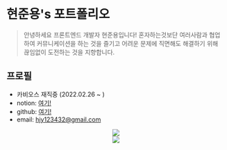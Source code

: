 # 현준용's 포트폴리오

> 안녕하세요 프론트엔드 개발자 현준용입니다!
혼자하는것보단 여러사람과 협업하여 커뮤니케이션을 하는 것을 즐기고 어려운 문제에 직면해도 해결하기 
위해 끊임없이 도전하는 것을 지향합니다.
> 

## 프로필
- 카비오스 재직중 (2022.02.26 ~ )
 - notion: <a href='https://jade-guava-313.notion.site/s-6ea0d5952e914d2f985ee86725bb1d51'>여기!</a>
 - github: <a href="https://github.com/hyunjunyong/">여기!</a>
 - email: hjy123432@gmail.com
<div align="center">
<img src="https://github-readme-stats.vercel.app/api?username=hyunjunyong&show_icons=true&theme=dracula&title_color=5c5c5c&bg_color=f8f8f8&icon_color=5c5c5c&text_color=ee9ca7">   
</div>
<div align="center">
 <img src="https://github-readme-stats.vercel.app/api/top-langs/?username=hyunjunyong&bg_color=f8f8f8&layout=compact&title_color=5c5c5c&card_width=445">
</div>

